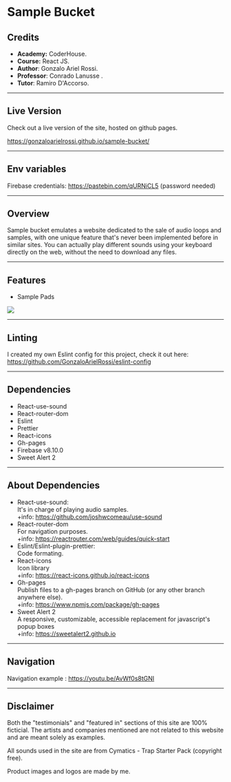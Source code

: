 # Sample Bucket

## Credits

- **Academy:** CoderHouse.
- **Course:** React JS.
- **Author**: Gonzalo Ariel Rossi.
- **Professor**: Conrado Lanusse .
- **Tutor**: Ramiro D'Accorso.

<hr/>

## Live Version

Check out a live version of the site, hosted on github pages.

https://gonzaloarielrossi.github.io/sample-bucket/

<hr/>

## Env variables

Firebase credentials: https://pastebin.com/qURNiCL5 (password needed)

<hr/>

## Overview

Sample bucket emulates a website dedicated to the sale of audio loops and samples, with one unique feature that's never been implemented before in similar sites. You can actually play different sounds using your keyboard directly on the web, without the need to download any files.

<hr/>

## Features

- Sample Pads

![](https://i.ibb.co/SRRKfr5/1234.png)

<hr/>

## Linting

I created my own Eslint config for this project, check it out here: https://github.com/GonzaloArielRossi/eslint-config

<hr/>

## Dependencies

- React-use-sound
- React-router-dom
- Eslint
- Prettier
- React-icons
- Gh-pages
- Firebase v8.10.0
- Sweet Alert 2

<hr/>

## About Dependencies

- React-use-sound:
  <br/>It's in charge of playing audio samples.
  <br/>+info: https://github.com/joshwcomeau/use-sound
- React-router-dom
  <br/>For navigation purposes.
  <br/>+info: https://reactrouter.com/web/guides/quick-start
- Eslint/Eslint-plugin-prettier:
  <br/> Code formating.
- React-icons
  <br/> Icon library
  <br/>+info: https://react-icons.github.io/react-icons
- Gh-pages
  <br/> Publish files to a gh-pages branch on GitHub (or any other branch anywhere else).
  <br/>+info: https://www.npmjs.com/package/gh-pages
- Sweet Alert 2
<br/> A responsive, customizable, accessible replacement for javascript's popup boxes
<br/>+info: https://sweetalert2.github.io
<hr/>

## Navigation

Navigation example : https://youtu.be/AvWf0s8tGNI

<hr/>

## Disclaimer

Both the "testimonials" and "featured in" sections of this site are 100% ficticial. The artists and companies mentioned are not related to this website and are meant solely as examples.

All sounds used in the site are from Cymatics - Trap Starter Pack (copyright free).

Product images and logos are made by me.
